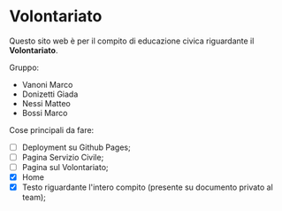 # Volontariato

Questo sito web è per il compito di educazione civica riguardante il **Volontariato**.

Gruppo:
- Vanoni Marco
- Donizetti Giada
- Nessi Matteo
- Bossi Marco

Cose principali da fare:
- [ ] Deployment su Github Pages;
- [ ] Pagina Servizio Civile;
- [ ] Pagina sul Volontariato;
- [x] Home
- [x] Testo riguardante l'intero compito (presente su documento privato al team);
